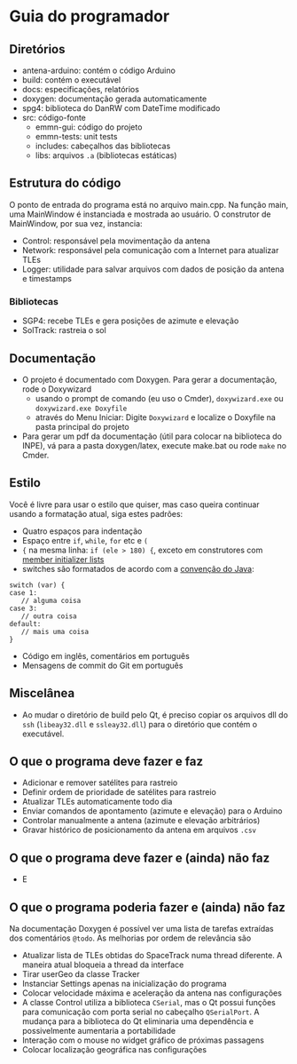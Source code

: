 # Guia do programador

## Diretórios
 - antena-arduino: contém o código Arduino
 - build: contém o executável
 - docs: especificações, relatórios
 - doxygen: documentação gerada automaticamente
 - spg4: biblioteca do DanRW com DateTime modificado
 - src: código-fonte
    - emmn-gui: código do projeto
    - emmn-tests: unit tests
    - includes: cabeçalhos das bibliotecas
    - libs: arquivos `.a` (bibliotecas estáticas)

## Estrutura do código

O ponto de entrada do programa está no arquivo main.cpp. Na função main, uma MainWindow é
instanciada e mostrada ao usuário. O construtor de MainWindow, por sua vez, instancia:

 - Control: responsável pela movimentação da antena
 - Network: responsável pela comunicação com a Internet para atualizar TLEs
 - Logger: utilidade para salvar arquivos com dados de posição da antena e timestamps

### Bibliotecas
 - SGP4: recebe TLEs e gera posições de azimute e elevação
 - SolTrack: rastreia o sol

## Documentação

 - O projeto é documentado com Doxygen. Para gerar a documentação, rode o Doxywizard
     - usando o prompt de comando (eu uso o Cmder), `doxywizard.exe` ou `doxywizard.exe Doxyfile`
     - através do Menu Iniciar: Digite `Doxywizard` e localize o Doxyfile na pasta principal do projeto
 - Para gerar um pdf da documentação (útil para colocar na biblioteca do INPE), vá para a pasta
   doxygen/latex, execute make.bat ou rode `make` no Cmder.

## Estilo

Você é livre para usar o estilo que quiser, mas caso queira continuar usando a formatação atual,
siga estes padrões:

 - Quatro espaços para indentação
 - Espaço entre `if`, `while`, `for` etc e `(`
 - `{` na mesma linha: `if (ele > 180) {`, exceto em construtores com [member initializer lists](http://en.cppreference.com/w/cpp/language/initializer_list)
 - switches são formatados de acordo com a [convenção do Java](http://www.oracle.com/technetwork/java/javase/documentation/codeconventions-142311.html#468):
 ```
switch (var) {
case 1:
    // alguma coisa
case 3:
    // outra coisa
default:
    // mais uma coisa
}
```
 - Código em inglês, comentários em português
 - Mensagens de commit do Git em português

## Miscelânea
 - Ao mudar o diretório de build pelo Qt, é preciso copiar os arquivos dll do `ssh` (`libeay32.dll` e `ssleay32.dll`) para o diretório que contém o executável.

## O que o programa deve fazer e faz
 - Adicionar e remover satélites para rastreio
 - Definir ordem de prioridade de satélites para rastreio
 - Atualizar TLEs automaticamente todo dia
 - Enviar comandos de apontamento (azimute e elevação) para o Arduino
 - Controlar manualmente a antena (azimute e elevação arbitrários)
 - Gravar histórico de posicionamento da antena em arquivos `.csv`

## O que o programa deve fazer e (ainda) não faz
- E

## O que o programa poderia fazer e (ainda) não faz
Na documentação Doxygen é possível ver uma lista de tarefas extraídas dos comentários `@todo`. As melhorias por ordem de relevância são

- Atualizar lista de TLEs obtidas do SpaceTrack numa thread diferente. A maneira atual bloqueia a thread da interface
- Tirar userGeo da classe Tracker
- Instanciar Settings apenas na inicialização do programa
- Colocar velocidade máxima e aceleração da antena nas configurações
- A classe Control utiliza a biblioteca `CSerial`, mas o Qt possui funções para comunicação com porta serial no cabeçalho `QSerialPort`. A mudança para a biblioteca do Qt eliminaria uma dependência e possivelmente aumentaria a portabilidade
- Interação com o mouse no widget gráfico de próximas passagens
- Colocar localização geográfica nas configurações
